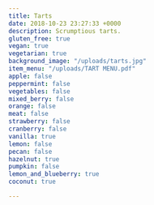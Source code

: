 ```yaml
---
title: Tarts
date: 2018-10-23 23:27:33 +0000
description: Scrumptious tarts.
gluten_free: true
vegan: true
vegetarian: true
background_image: "/uploads/tarts.jpg"
item_menu: "/uploads/TART MENU.pdf"
apple: false
peppermint: false
vegetables: false
mixed_berry: false
orange: false
meat: false
strawberry: false
cranberry: false
vanilla: true
lemon: false
pecan: false
hazelnut: true
pumpkin: false
lemon_and_blueberry: true
coconut: true

---
```

